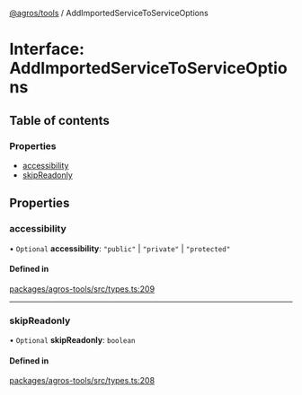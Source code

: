 [@agros/tools](../index.md) / AddImportedServiceToServiceOptions

# Interface: AddImportedServiceToServiceOptions

## Table of contents

### Properties

- [accessibility](AddImportedServiceToServiceOptions.md#accessibility)
- [skipReadonly](AddImportedServiceToServiceOptions.md#skipreadonly)

## Properties

### <a id="accessibility" name="accessibility"></a> accessibility

• `Optional` **accessibility**: ``"public"`` \| ``"private"`` \| ``"protected"``

#### Defined in

[packages/agros-tools/src/types.ts:209](https://github.com/agrosjs/agros/blob/134ca82/packages/agros-tools/src/types.ts#L209)

___

### <a id="skipreadonly" name="skipreadonly"></a> skipReadonly

• `Optional` **skipReadonly**: `boolean`

#### Defined in

[packages/agros-tools/src/types.ts:208](https://github.com/agrosjs/agros/blob/134ca82/packages/agros-tools/src/types.ts#L208)
